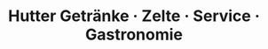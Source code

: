 ---
title: "Hutter Getränke · Zelte · Service · Gastronomie"
url: /euskirchen/hutter-getraenke-zelte-service-gastronomie/
shop: Getränke
---